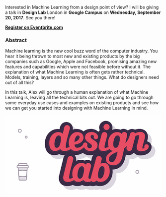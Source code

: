 Interested in Machine Learning from a design point of view? I will be giving a talk in **Design Lab** London in **Google Campus** on **Wednesday, September 20, 2017**. See you there!

[**Register on Eventbrite.com**](https://www.eventbrite.com/e/design-lab-london-6-tickets-37418385398)

### Abstract

Machine learning is the new cool buzz word of the computer industry. You hear it being thrown to most new and existing products by the big companies such as Google, Apple and Facebook, promising amazing new features and capabilities which were not feasible before without it. The explanation of what Machine Learning is often gets rather technical. Models, training, layers and so many other things. What do designers need out of all this?

In this talk, Alex will go through a human explanation of what Machine Learning is, leaving all the technical bits out. We are going to go through some everyday use cases and examples on existing products and see how we can get you started into designing with Machine Learning in mind.

[![Design Lab](https://raw.githubusercontent.com/alexstyl/alexstyl.github.io/master/images/design_lab.png)](https://www.meetup.com/DesignLabLondon/events/242923245/)

